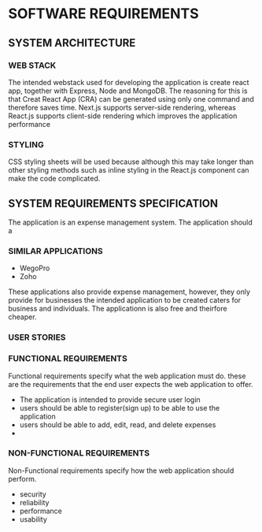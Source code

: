 # SOFTWARE REQUIREMENTS

## SYSTEM ARCHITECTURE

### WEB STACK

The intended webstack used for developing the application is create react app, together with Express, Node and MongoDB. 
The reasoning for this is that Creat React App (CRA) can be generated using only one command and therefore saves time. Next.js supports server-side rendering, whereas React.js supports client-side rendering which improves the application performance

### STYLING

CSS styling sheets will be used because although this may take longer than other styling methods such as inline styling in the React.js component can make the code complicated.

## SYSTEM REQUIREMENTS SPECIFICATION

The application is an expense management system. The application should a 
### SIMILAR APPLICATIONS
 - WegoPro
 - Zoho 

These applications also provide expense management, however, they only provide for businesses the intended application to be created caters for business and individuals. 
The applicationn is also free and theirfore cheaper.

### USER STORIES


### FUNCTIONAL REQUIREMENTS

Functional requirements specify what the web application must do. these are the requirements that the end user expects the web application to offer. 
 - The application is intended to provide secure user login
 - users should be able to register(sign up) to be able to use the application 
 - users should be able to add, edit, read, and delete expenses 
 - 

### NON-FUNCTIONAL REQUIREMENTS 

Non-Functional requirements specify how the web application should perform.
 - security
 - reliability
 - performance
 - usability